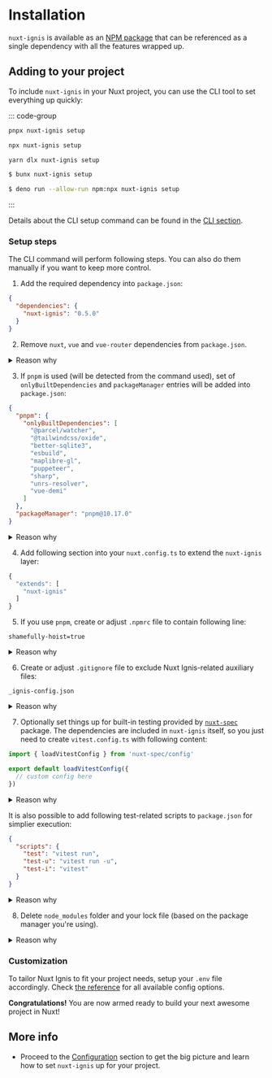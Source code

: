 # Installation

`nuxt-ignis` is available as an [NPM package](https://www.npmjs.com/package/nuxt-ignis) that can be referenced as a single dependency with all the features wrapped up.

## Adding to your project

To include `nuxt-ignis` in your Nuxt project, you can use the CLI tool to set everything up quickly:

::: code-group
```sh [pnpm]
pnpx nuxt-ignis setup
```

```sh [npm]
npx nuxt-ignis setup
```

```sh [yarn]
yarn dlx nuxt-ignis setup
```

```sh [bun]
$ bunx nuxt-ignis setup
```

```sh [deno]
$ deno run --allow-run npm:npx nuxt-ignis setup
```
:::

Details about the CLI setup command can be found in the [CLI section](/3-12-features-cli.html#setup).

### Setup steps

The CLI command will perform following steps. You can also do them manually if you want to keep more control.

1) Add the required dependency into `package.json`:

```json [package.json]
{
  "dependencies": {
    "nuxt-ignis": "0.5.0"
  }
}
```

2) Remove `nuxt`, `vue` and `vue-router` dependencies from `package.json`.

<details>
<summary>Reason why</summary>

Those dependencies are already included in `nuxt-ignis`. Removing is recommended to avoid version clashes and potential issues. If you need to rely on specific versions, you are advised to use [deduping](https://www.youtube.com/watch?v=TTlgfMPFYwM).
</details>

3) If `pnpm` is used (will be detected from the command used), set of `onlyBuiltDependencies` and `packageManager` entries will be added into `package.json`:

```json [package.json]
{
  "pnpm": {
    "onlyBuiltDependencies": [
      "@parcel/watcher",
      "@tailwindcss/oxide",
      "better-sqlite3",
      "esbuild",
      "maplibre-gl",
      "puppeteer",
      "sharp",
      "unrs-resolver",
      "vue-demi"
    ]
  },
  "packageManager": "pnpm@10.17.0"
}
```

<details>
<summary>Reason why</summary>

Without `onlyBuiltDependencies`, `pnpm` will block any scripts that are being executed during the installation of these packages. This may lead to errors and inconsistencies. You will be still prompted to allow them manually using `pnpm approve-builds`. This is the way to ease things up. Check more in the [pnpm docs](https://pnpm.io/cli/approve-builds).

The `packageManager` tries to ensure same `pnpm` version is used as during the development of testing `nuxt-ignis`. However, extra setup might be required. Check more in the [Node.js docs](https://nodejs.org/docs/latest-v20.x/api/all.html#all_packages_packagemanager).
</details>

4) Add following section into your `nuxt.config.ts` to extend the `nuxt-ignis` layer:

```ts [nuxt.config.ts]
{
  "extends": [
    "nuxt-ignis"
  ]
}
```

5) If you use `pnpm`, create or adjust `.npmrc` file to contain following line:

```[.npmrc]
shamefully-hoist=true
```

<details>
<summary>Reason why</summary>

This is required to ensure `pnpm` will hoist all dependences from `nuxt-ignis` without you having to specify them in your own `package.json`. It is also recommened practice for Nuxt apps managed by `pnpm` in general. Check more in the [pnpm docs](https://pnpm.io/npmrc#shamefully-hoist).
</details>

6) Create or adjust `.gitignore` file to exclude Nuxt Ignis-related auxiliary files:

```[.gitignore]
_ignis-config.json
```

<details>
<summary>Reason why</summary>

Nuxt Ignis always creates a `public/_ignis-config.json` file when resolving `nuxt.config.ts` to expose the actual configuration for reference and potential debugging. As this file is re-generated automatically everytime the app starts, it is not recommended to add it to Git. It _could_ be stored for reference but this might tempt devs to edit it manually which would have no effect and should cause unnecessary confusion. Since the file is a JSON, comment can't be included to add auto-generation warning.
</details>

7) Optionally set things up for built-in testing provided by [`nuxt-spec`](/3-9-features-devex.html#testing) package. The dependencies are included in `nuxt-ignis` itself, so you just need to create `vitest.config.ts` with following content:

```ts [vitest.config.ts]
import { loadVitestConfig } from 'nuxt-spec/config'

export default loadVitestConfig({
  // custom config here
})
```

<details>
<summary>Reason why</summary>

Technically, this step is not required. Your tests will run even with absolutely zero config with `vitest` defaults. However, written like this, you can mix your override with the additional default setup provided by the test tool. Check more details in [`nuxt-spec` docs](https://github.com/AloisSeckar/nuxt-spec/blob/main/README.md#configuration).
</details>

It is also possible to add following test-related scripts to `package.json` for simplier execution:

```json [package.json]
{
  "scripts": {
    "test": "vitest run",
    "test-u": "vitest run -u",
    "test-i": "vitest"
  }
}
```

<details>
<summary>Reason why</summary>

This might be just a matter of personal preference, but someone might find the shorthands useful. Check more detailed explanation for each variant in [`nuxt-spec` docs](https://github.com/AloisSeckar/nuxt-spec/blob/main/README.md#running-tests).
</details>

8) Delete `node_modules` folder and your lock file (based on the package manager you're using).

<details>
<summary>Reason why</summary>

Hands-on eachxperience shows things may end up acting weirdly if new packages from `nuxt-ignis` are just added into existing `node_modules`. Deleting current set of modules and the lock file ensures all dependencies are freshly resolved and correctly wired up. In most scenarios this is a simple and convenient way to avoid potential issues.

In rare cases, when you need to keep your dependencies intact due to specific overrides, [deduping](https://www.youtube.com/watch?v=TTlgfMPFYwM) might help to mitigate some of the more common problems related to package resolution.
</details>

### Customization

To tailor Nuxt Ignis to fit your project needs, setup your `.env` file accordingly. Check [the reference](/2-5-full-reference.html) for all available config options.

**Congratulations!** You are now armed ready to build your next awesome project in Nuxt!

## More info

- Proceed to the [Configuration](/2-1-configuration.html) section to get the big picture and learn how to set `nuxt-ignis` up for your project.
